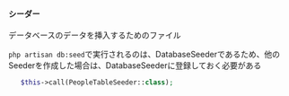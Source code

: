 #### シーダー
データベースのデータを挿入するためのファイル

 `php artisan db:seed`で実行されるのは、DatabaseSeederであるため、他のSeederを作成した場合は、DatabaseSeederに登録しておく必要がある

 ```php
    $this->call(PeopleTableSeeder::class);
```
